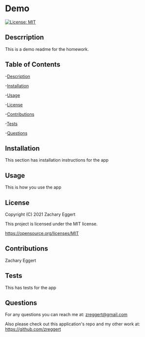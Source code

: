 # Demo
  
  [![License: MIT](https://img.shields.io/badge/License-MIT-yellow.svg)](https://opensource.org/licenses/MIT)

  ## Descrription
  This is a demo readme for the homework.

  ## Table of Contents
  -[Description](#description)

  -[Installation](#installation)

  -[Usage](#usage)

  -[License](#license)

  -[Contributions](#contributions)

  -[Tests](#tests)

  -[Questions](#questions)


  ## Installation
  This section has installation instructions for the app

  ## Usage
  This is how you use the app

  ## License
  Copyright (C) 2021 Zachary Eggert

  This project is licensed under the MIT license.

  https://opensource.org/licenses/MIT

  ## Contributions
  Zachary Eggert

  ## Tests
  This has tests for the app

  ## Questions
  For any questions you can reach me at:
  zreggert@gmail.com

  Also please check out this application's repo and my other work at:
  https://github.com/zreggert

